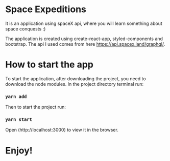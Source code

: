 

# Space Expeditions

It is an application using spaceX api, where you will learn something about space conquests :)

The application is created using create-react-app, styled-components and bootstrap. The api I used comes from here https://api.spacex.land/graphql/.

# How to start the app
To start the application, after downloading the project, you need to download the node modules. In the project directory terminal run:
### `yarn add` 
Then to start the project run:
### `yarn start` 
Open (http://localhost:3000) to view it in the browser.

# Enjoy!

